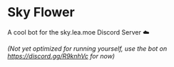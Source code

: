 # Sky Flower
A cool bot for the sky.lea.moe Discord Server ☁️

*(Not yet optimized for running yourself, use the bot on https://discord.gg/R9knhVc for now)*
